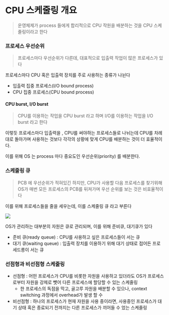 # CPU 스케줄링 개요
> 운영체제가 process 들에게 합리적으로 CPU 작원을 배분하는 것을 CPU 스케줄링이라고 한다

### 프로세스 우선순위
> 프로세스마다 우선순위가 다른데, 대표적으로 입출력 작업이 많은 프로세스가 있다

프로세스마다 CPU 혹은 입출력 장치를 주로 사용하는 종류가 나뉜다
- 입출력 집중 프로세스(I/O bound process)
- CPU 집중 프로세스(CPU bound process)

#### CPU burst, I/O burst
> CPU를 이용하는 작업을 CPU burst 라고 하며
> I/O를 이용하는 작업을 I/O burst 라고 한다

이렇듯 프로세스마다 입출력을 , CPU를 써야하는 프로세스들로 나뉘는데 CPU를 차례대로 돌아가며 사용하는 것보다 각각의 상황에 맞게 CPU를 배분하는 것이 더 효율적이다.

이를 위해 OS 는 process  마다 중요도인 우선순위(priority) 를 배분한다.

### 스케줄링 큐
> PCB 에 우선순위가 적혀있긴 하지만, CPU가 사용할 다음 프로세스를 찾기위해 OS가 매번 모든 프로세스의 PCB를 뒤져가며 우선 순위를 보는 것은 비효율적이다

이를 위해 프로세스들을 줄을 세우는데, 이를 스케줄링 큐 라고 부른다

 ![](https://i.imgur.com/Qs1i5Uz.png)

OS가 관리하는 대부분의 자원은 큐로 관리되며, 이를 위해 준비큐, 대기큐가 있다

- 준비 큐(ready queue) : CPU를 사용하고 싶은 프로세스들이 서는 큐
- 대기 큐(waiting queue) : 입출력 장치를 이용하기 위해 대기 상태로 접어든 프로세드릉이 서는 큐 
### 선점형과 비선점형 스케줄링
- 선점형 : 어떤 프로세스가 CPU를 비롯한 자원을 사용하고 있더라도 OS가 프로세스로부터 자원을 강제로 뻇어 다른 프로세스에 할당할 수 있는 스케줄링
	- 한 프로세스의 독점을 막고, 골고루 자원을 배분할 수 있으나, context switching 과정에서 overhead가 발생 할 수 
- 비선점형 : 하나의 프로세스가 현재 자원을 사용 중이라면, 사용중인 프로세스가 대기 상태 혹은 종료되기 전까지는 다른 프로세스가 끼어들 수 었는 스케줄링